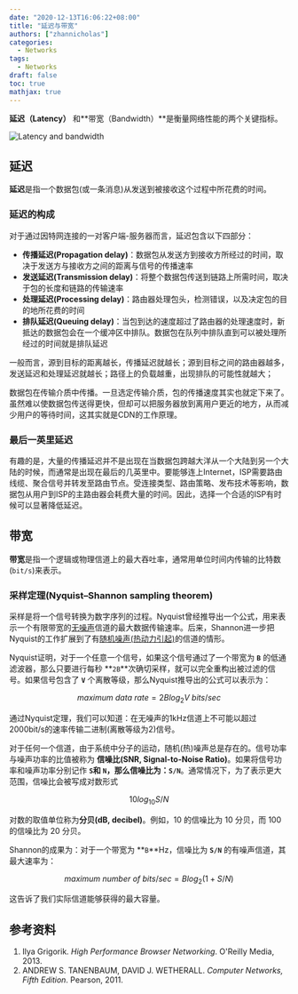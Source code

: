```yaml
---
date: "2020-12-13T16:06:22+08:00"
title: "延迟与带宽"
authors: ["zhannicholas"]
categories:
  - Networks
tags:
  - Networks
draft: false
toc: true
mathjax: true
---
```


**延迟（Latency）** 和**带宽（Bandwidth）**是衡量网络性能的两个关键指标。

![Latency and bandwidth](/images/computer_networks/fundamentals/latency-and-bandwidth.png)

## 延迟
**延迟**是指一个数据包(或一条消息)从发送到被接收这个过程中所花费的时间。

### 延迟的构成
对于通过因特网连接的一对客户端-服务器而言，延迟包含以下四部分：
* **传播延迟(Propagation delay)**：数据包从发送方到接收方所经过的时间，取决于发送方与接收方之间的距离与信号的传播速率
* **发送延迟(Transmission delay)**：将整个数据包传送到链路上所需时间，取决于包的长度和链路的传输速率
* **处理延迟(Processing delay)**：路由器处理包头，检测错误，以及决定包的目的地所花费的时间
* **排队延迟(Queuing delay)**：当包到达的速度超过了路由器的处理速度时，新抵达的数据包会在一个缓冲区中排队。数据包在队列中排队直到可以被处理所经过的时间就是排队延迟


一般而言，源到目标的距离越长，传播延迟就越长；源到目标之间的路由器越多，发送延迟和处理延迟就越长；路径上的负载越重，出现排队的可能性就越大；

数据包在传输介质中传播。一旦选定传输介质，包的传播速度其实也就定下来了。虽然难以使数据包传送得更快，但却可以把服务器放到离用户更近的地方，从而减少用户的等待时间，这其实就是CDN的工作原理。

### 最后一英里延迟
有趣的是，大量的传播延迟并不是出现在当数据包跨越大洋从一个大陆到另一个大陆的时候，而通常是出现在最后的几英里中。要能够连上Internet，ISP需要路由线缆、聚合信号并转发至路由节点。受连接类型、路由策略、发布技术等影响，数据包从用户到ISP的主路由器会耗费大量的时间。因此，选择一个合适的ISP有时候可以显著降低延迟。


## 带宽
**带宽**是指一个逻辑或物理信道上的最大吞吐率，通常用单位时间内传输的比特数(`bit/s`)来表示。

### 采样定理(Nyquist–Shannon sampling theorem)
采样是将一个信号转换为数字序列的过程。Nyquist曾经推导出一个公式，用来表示一个有限带宽的<u>无噪声</u>信道的最大数据传输速率。后来，Shannon进一步把Nyquist的工作扩展到了有<u>随机噪声(热动力引起)</u>的信道的情形。

Nyquist证明，对于一个任意一个信号，如果这个信号通过了一个带宽为 **`B`** 的低通滤波器，那么只要进行每秒 **`2B`**次确切采样，就可以完全重构出被过滤的信号。如果信号包含了 **`V`** 个离散等级，那么Nyquist推导出的公式可以表示为：

$$
maximum \ data \ rate = 2Blog_2V \ bits/sec
$$

通过Nyquist定理，我们可以知道：在无噪声的1kHz信道上不可能以超过2000bit/s的速率传输二进制(离散等级为2)信号。

对于任何一个信道，由于系统中分子的运动，随机(热)噪声总是存在的。信号功率与噪声功率的比值被称为 **信噪比(SNR, Signal-to-Noise Ratio)**。如果将信号功率和噪声功率分别记作 **`S`**和 **`N`**，那么信噪比为：**`S/N`**。通常情况下，为了表示更大范围，信噪比会被写成对数形式

$$ 10log_{10}S/N $$

对数的取值单位称为**分贝(dB, decibel)**。例如，10 的信噪比为 10 分贝，而 100 的信噪比为 20 分贝。

Shannon的成果为：对于一个带宽为 **`B`**Hz，信噪比为 **`S/N`** 的有噪声信道，其最大速率为：

$$
maximum \ number \ of \ bits/sec = Blog_2(1 + S/N)
$$

这告诉了我们实际信道能够获得的最大容量。

## 参考资料 
1. Ilya Grigorik. *High Performance Browser Networking*. O'Reilly Media, 2013.
2. ANDREW S. TANENBAUM, DAVID J. WETHERALL. *Computer Networks, Fifth Edition*. Pearson, 2011.
